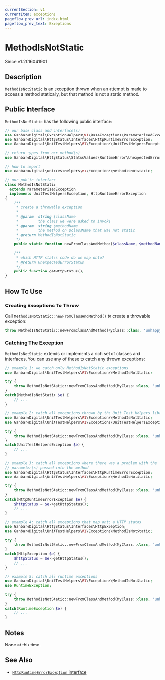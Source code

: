 ```yaml
---
currentSection: v1
currentItem: exceptions
pageflow_prev_url: index.html
pageflow_prev_text: Exceptions
---
```


# MethodIsNotStatic

<div class="callout info" markdown="1">
Since v1.2016041901
</div>

## Description

`MethodIsNotStatic` is an exception thrown when an attempt is made to access a method statically, but that method is not a static method.

## Public Interface

`MethodIsNotStatic` has the following public interface:

```php
// our base class and interface(s)
use GanbaroDigital\ExceptionHelpers\V1\BaseExceptions\ParameterisedException;
use GanbaroDigital\HttpStatus\Interfaces\HttpRuntimeErrorException;
use GanbaroDigital\UnitTestHelpers\V1\Exceptions\UnitTestHelpersException;

// return types from our method(s)
use GanbaroDigital\HttpStatus\StatusValues\RuntimeError\UnexpectedErrorStatusProvider;

// how to import
use GanbaroDigital\UnitTestHelpers\V1\Exceptions\MethodIsNotStatic;

// our public interface
class MethodIsNotStatic
  extends ParameterisedException
  implements UnitTestHelpersException, HttpRuntimeErrorException
{
    /**
     * create a throwable exception
     *
     * @param  string $className
     *         the class we were asked to invoke
     * @param  string $methodName
     *         the method on $className that was not static
     * @return MethodIsNotStatic
     */
    public static function newFromClassAndMethod($className, $methodName);

    /**
     * which HTTP status code do we map onto?
     * @return UnexpectedErrorStatus
     */
    public function getHttpStatus();
}
```

## How To Use

### Creating Exceptions To Throw

Call `MethodIsNotStatic::newFromClassAndMethod()` to create a throwable exception:

```php
throw MethodIsNotStatic::newFromClassAndMethod(MyClass::class, 'unhappyMethod');
```

### Catching The Exception

`MethodIsNotStatic` extends or implements a rich set of classes and interfaces. You can use any of these to catch any thrown exceptions:

```php
// example 1: we catch only MethodIsNotStatic exceptions
use GanbaroDigital\UnitTestHelpers\V1\Exceptions\MethodIsNotStatic;

try {
    throw MethodIsNotStatic::newFromClassAndMethod(MyClass::class, 'unhappyMethod');
}
catch(MethodIsNotStatic $e) {
    // ...
}
```

```php
// example 2: catch all exceptions thrown by the Unit Test Helpers library
use GanbaroDigital\UnitTestHelpers\V1\Exceptions\MethodIsNotStatic;
use GanbaroDigital\UnitTestHelpers\V1\Exceptions\UnitTestHelpersException;

try {
    throw MethodIsNotStatic::newFromClassAndMethod(MyClass::class, 'unhappyMethod');
}
catch(UnitTestHelpersException $e) {
    // ...
}
```

```php
// example 3: catch all exceptions where there was a problem with the
// parameter(s) passed into the method
use GanbaroDigital\HttpStatus\Interfaces\HttpRuntimeErrorException;
use GanbaroDigital\UnitTestHelpers\V1\Exceptions\MethodIsNotStatic;

try {
    throw MethodIsNotStatic::newFromClassAndMethod(MyClass::class, 'unhappyMethod');
}
catch(HttpRuntimeErrorException $e) {
    $httpStatus = $e->getHttpStatus();
    // ...
}
```

```php
// example 4: catch all exceptions that map onto a HTTP status
use GanbaroDigital\HttpStatus\Interfaces\HttpException;
use GanbaroDigital\UnitTestHelpers\V1\Exceptions\MethodIsNotStatic;

try {
    throw MethodIsNotStatic::newFromClassAndMethod(MyClass::class, 'unhappyMethod');
}
catch(HttpException $e) {
    $httpStatus = $e->getHttpStatus();
    // ...
}
```

```php
// example 5: catch all runtime exceptions
use GanbaroDigital\UnitTestHelpers\V1\Exceptions\MethodIsNotStatic;
use RuntimeException;

try {
    throw MethodIsNotStatic::newFromClassAndMethod(MyClass::class, 'unhappyMethod');
}
catch(RuntimeException $e) {
    // ...
}
```

## Notes

None at this time.

## See Also

* [`HttpRuntimeErrorException` interface](http://ganbarodigital.github.io/php-http-status/reference/Interfaces/HttpRuntimeErrorException.html)
